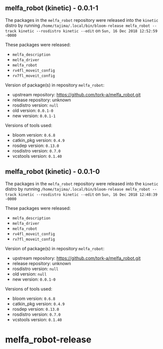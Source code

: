 ## melfa_robot (kinetic) - 0.0.1-1

The packages in the `melfa_robot` repository were released into the `kinetic` distro by running `/home/tajima/.local/bin/bloom-release melfa_robot --track kinetic --rosdistro kinetic --edit` on `Sun, 16 Dec 2018 12:52:59 -0000`

These packages were released:
- `melfa_description`
- `melfa_driver`
- `melfa_robot`
- `rv4fl_moveit_config`
- `rv7fl_moveit_config`

Version of package(s) in repository `melfa_robot`:

- upstream repository: https://github.com/tork-a/melfa_robot.git
- release repository: unknown
- rosdistro version: `null`
- old version: `0.0.1-0`
- new version: `0.0.1-1`

Versions of tools used:

- bloom version: `0.6.8`
- catkin_pkg version: `0.4.9`
- rosdep version: `0.13.0`
- rosdistro version: `0.7.0`
- vcstools version: `0.1.40`


## melfa_robot (kinetic) - 0.0.1-0

The packages in the `melfa_robot` repository were released into the `kinetic` distro by running `/home/tajima/.local/bin/bloom-release melfa_robot --track kinetic --rosdistro kinetic --edit` on `Sun, 16 Dec 2018 12:48:39 -0000`

These packages were released:
- `melfa_description`
- `melfa_driver`
- `melfa_robot`
- `rv4fl_moveit_config`
- `rv7fl_moveit_config`

Version of package(s) in repository `melfa_robot`:

- upstream repository: https://github.com/tork-a/melfa_robot.git
- release repository: unknown
- rosdistro version: `null`
- old version: `null`
- new version: `0.0.1-0`

Versions of tools used:

- bloom version: `0.6.8`
- catkin_pkg version: `0.4.9`
- rosdep version: `0.13.0`
- rosdistro version: `0.7.0`
- vcstools version: `0.1.40`


# melfa_robot-release